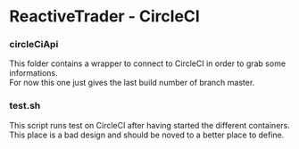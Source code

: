# ReactiveTrader - CircleCI

### circleCiApi
This folder contains a wrapper to connect to CircleCI in order to grab some informations.  
For now this one just gives the last build number of branch master.

### test.sh
This script runs test on CircleCI after having started the different containers.  
This place is a bad design and should be noved to a better place to define.
 